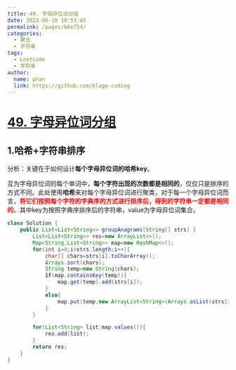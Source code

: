 ```yaml
---
title: 49. 字母异位词分组
date: 2023-06-10 10:53:45
permalink: /pages/b6e754/
categories:
  - 算法
  - 字符串
tags:
  - Leetcode
  - 字符串
author: 
  name: phan
  link: https://github.com/blage-coding
---
```

# [49. 字母异位词分组](https://leetcode.cn/problems/group-anagrams/)

## 1.哈希+字符串排序

分析：关键在于如何设计**每个字母异位词的哈希key**。

互为字母异位词的每个单词中，**每个字符出现的次数都是相同的**，仅仅只是排序的方式不同。此处使用**哈希**来对每个字母异位词进行聚类，对于每一个字母异位词而言，<font color="red">**将它们按照每个字符的字典序的方式进行排序后，得到的字符串一定都是相同的**</font>。其中key为按照字典序排序后的字符串，value为字母异位词集合。

```java
class Solution {
    public List<List<String>> groupAnagrams(String[] strs) {
        List<List<String>> res=new ArrayList<>();
        Map<String,List<String>> map=new HashMap<>();
        for(int i=0;i<strs.length;i++){
            char[] chars=strs[i].toCharArray();
            Arrays.sort(chars);
            String temp=new String(chars);
            if(map.containsKey(temp)){
                map.get(temp).add(strs[i]);
            }
            else{
                map.put(temp,new ArrayList<String>(Arrays.asList(strs[i])));
            }
        }

        for(List<String> list:map.values()){
            res.add(list);
        }
        return res;
    }
}
```


